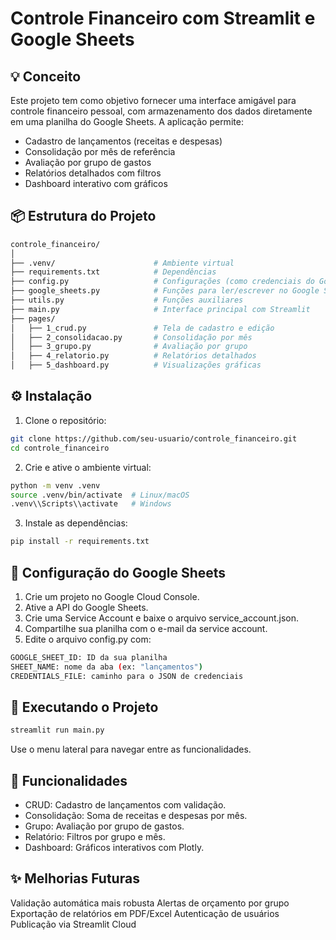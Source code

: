 # Controle Financeiro com Streamlit e Google Sheets

## 💡 Conceito

Este projeto tem como objetivo fornecer uma interface amigável para controle financeiro pessoal, com armazenamento dos dados diretamente em uma planilha do Google Sheets. A aplicação permite:

- Cadastro de lançamentos (receitas e despesas)
- Consolidação por mês de referência
- Avaliação por grupo de gastos
- Relatórios detalhados com filtros
- Dashboard interativo com gráficos

## 📦 Estrutura do Projeto
```bash
controle_financeiro/
│
├── .venv/                      # Ambiente virtual
├── requirements.txt            # Dependências
├── config.py                   # Configurações (como credenciais do Google Sheets)
├── google_sheets.py            # Funções para ler/escrever no Google Sheets
├── utils.py                    # Funções auxiliares
├── main.py                     # Interface principal com Streamlit
├── pages/
│   ├── 1_crud.py               # Tela de cadastro e edição
│   ├── 2_consolidacao.py       # Consolidação por mês
│   ├── 3_grupo.py              # Avaliação por grupo
│   ├── 4_relatorio.py          # Relatórios detalhados
│   ├── 5_dashboard.py          # Visualizações gráficas

```

## ⚙️ Instalação

1. Clone o repositório:

```bash
git clone https://github.com/seu-usuario/controle_financeiro.git
cd controle_financeiro
```
2. Crie e ative o ambiente virtual:
```bash
python -m venv .venv
source .venv/bin/activate  # Linux/macOS
.venv\\Scripts\\activate   # Windows
```
3. Instale as dependências:
```bash
pip install -r requirements.txt
```
## 🔐 Configuração do Google Sheets

1. Crie um projeto no Google Cloud Console.
2. Ative a API do Google Sheets.
3. Crie uma Service Account e baixe o arquivo service_account.json.
4. Compartilhe sua planilha com o e-mail da service account.
5. Edite o arquivo config.py com:
```bash
GOOGLE_SHEET_ID: ID da sua planilha
SHEET_NAME: nome da aba (ex: "lançamentos")
CREDENTIALS_FILE: caminho para o JSON de credenciais
```
## 🚀 Executando o Projeto
```bash
streamlit run main.py
```
Use o menu lateral para navegar entre as funcionalidades.

## 🧠 Funcionalidades

* CRUD: Cadastro de lançamentos com validação.
* Consolidação: Soma de receitas e despesas por mês.
* Grupo: Avaliação por grupo de gastos.
* Relatório: Filtros por grupo e mês.
* Dashboard: Gráficos interativos com Plotly.

## ✨ Melhorias Futuras

Validação automática mais robusta
Alertas de orçamento por grupo
Exportação de relatórios em PDF/Excel
Autenticação de usuários
Publicação via Streamlit Cloud